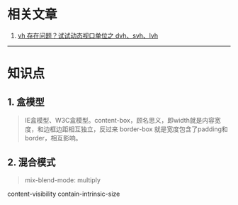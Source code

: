 # 相关文章

1.  [vh 存在问题？试试动态视口单位之 dvh、svh、lvh](https://mp.weixin.qq.com/s/pCSCQ2GwMEUjc3SS1iSZzQ)

***

# 知识点

## 1. 盒模型

> IE盒模型、W3C盒模型。content-box，顾名思义，即width就是内容宽度，和边框边距相互独立，反过来 border-box 就是宽度包含了padding和border，相互影响。

## 2. 混合模式

> mix-blend-mode: multiply

content-visibility
contain-intrinsic-size

